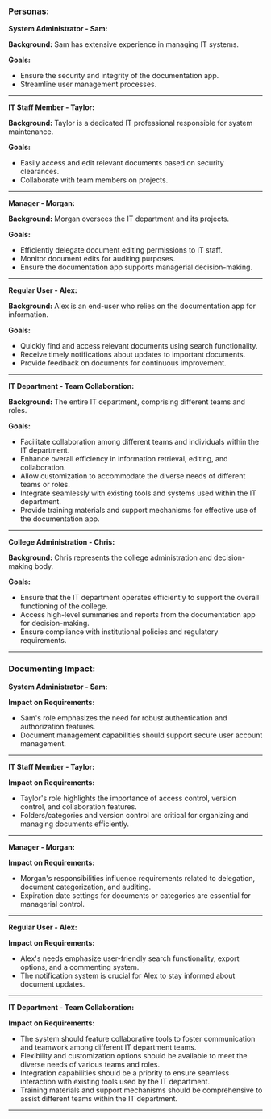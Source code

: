 ### Personas:

**System Administrator - Sam:**

**Background:**
Sam has extensive experience in managing IT systems.

**Goals:**
- Ensure the security and integrity of the documentation app.
- Streamline user management processes.

---

**IT Staff Member - Taylor:**

**Background:**
Taylor is a dedicated IT professional responsible for system maintenance.

**Goals:**
- Easily access and edit relevant documents based on security clearances.
- Collaborate with team members on projects.

---

**Manager - Morgan:**

**Background:**
Morgan oversees the IT department and its projects.

**Goals:**
- Efficiently delegate document editing permissions to IT staff.
- Monitor document edits for auditing purposes.
- Ensure the documentation app supports managerial decision-making.

---

**Regular User - Alex:**

**Background:**
Alex is an end-user who relies on the documentation app for information.

**Goals:**
- Quickly find and access relevant documents using search functionality.
- Receive timely notifications about updates to important documents.
- Provide feedback on documents for continuous improvement.

---

**IT Department - Team Collaboration:**

**Background:**
The entire IT department, comprising different teams and roles.

**Goals:**
- Facilitate collaboration among different teams and individuals within the IT department.
- Enhance overall efficiency in information retrieval, editing, and collaboration.
- Allow customization to accommodate the diverse needs of different teams or roles.
- Integrate seamlessly with existing tools and systems used within the IT department.
- Provide training materials and support mechanisms for effective use of the documentation app.

---

**College Administration - Chris:**

**Background:**
Chris represents the college administration and decision-making body.

**Goals:**
- Ensure that the IT department operates efficiently to support the overall functioning of the college.
- Access high-level summaries and reports from the documentation app for decision-making.
- Ensure compliance with institutional policies and regulatory requirements.

---

### Documenting Impact:

**System Administrator - Sam:**

**Impact on Requirements:**
- Sam's role emphasizes the need for robust authentication and authorization features.
- Document management capabilities should support secure user account management.

---

**IT Staff Member - Taylor:**

**Impact on Requirements:**
- Taylor's role highlights the importance of access control, version control, and collaboration features.
- Folders/categories and version control are critical for organizing and managing documents efficiently.

---

**Manager - Morgan:**

**Impact on Requirements:**
- Morgan's responsibilities influence requirements related to delegation, document categorization, and auditing.
- Expiration date settings for documents or categories are essential for managerial control.

---

**Regular User - Alex:**

**Impact on Requirements:**
- Alex's needs emphasize user-friendly search functionality, export options, and a commenting system.
- The notification system is crucial for Alex to stay informed about document updates.

---

**IT Department - Team Collaboration:**

**Impact on Requirements:**
- The system should feature collaborative tools to foster communication and teamwork among different IT department teams.
- Flexibility and customization options should be available to meet the diverse needs of various teams and roles.
- Integration capabilities should be a priority to ensure seamless interaction with existing tools used by the IT department.
- Training materials and support mechanisms should be comprehensive to assist different teams within the IT department.

---

